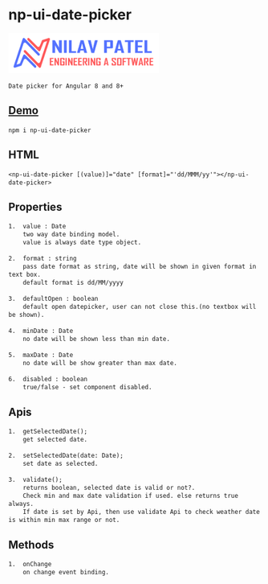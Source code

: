 # np-ui-date-picker

<img src="https://raw.githubusercontent.com/NilavPatel/np-ui-data-grid-package/master/src/assets/images/logo-large.png" width="300" height="80">

````
Date picker for Angular 8 and 8+
````

## [Demo](https://stackblitz.com/edit/np-ui-date-picker)

````
npm i np-ui-date-picker
````

## HTML
````
<np-ui-date-picker [(value)]="date" [format]="'dd/MMM/yy'"></np-ui-date-picker>
````

## Properties
````
1.  value : Date
    two way date binding model.
    value is always date type object.

2.  format : string
    pass date format as string, date will be shown in given format in text box.
    default format is dd/MM/yyyy

3.  defaultOpen : boolean
    default open datepicker, user can not close this.(no textbox will be shown).

4.  minDate : Date
    no date will be shown less than min date.

5.  maxDate : Date
    no date will be show greater than max date.

6.  disabled : boolean
    true/false - set component disabled.
````

## Apis
````
1.  getSelectedDate();
    get selected date.

2.  setSelectedDate(date: Date);
    set date as selected.

3.  validate();
    returns boolean, selected date is valid or not?.
    Check min and max date validation if used. else returns true always.
    If date is set by Api, then use validate Api to check weather date is within min max range or not.
````

## Methods
````
1.  onChange
    on change event binding.
````